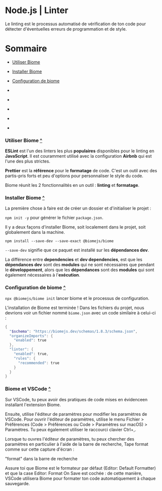 # Node.js | Linter

Le linting est le processus automatisé de vérification de ton code pour détecter d'éventuelles erreurs de programmation et de style.

# Sommaire

- [Utiliser Biome](#utiliser-biome)

- [Installer Biome](#installer-biome)

- [Configuration de biome](#configuration-de-biome)

- []()

- []()

- []()

- []()

- []()

### Utiliser Biome [^](#sommaire)

**ESLint** est l'un des linters les plus **populaires** disponibles pour le linting en **JavaScript**. Il est couramment utilisé avec la configuration **Airbnb** qui est l'une des plus strictes.

**Prettier** est la **référence** pour le **formatage** de code. C'est un outil avec des partis-pris forts et peu d'options pour personnaliser le style du code.

Biome réunit les 2 fonctionnalités en un outil : **linting** et **formatage**.

### Installer Biome [^](#sommaire)

La première chose à faire est de créer un dossier et d'initialiser le projet :

`npm init -y` pour générer le fichier `package.json`.

Il y a deux façons d'installer Biome, soit localement dans le projet, soit globalement dans la machine.

`npm install --save-dev --save-exact @biomejs/biome`

`--save-dev` signifie que ce paquet est installé sur les **dépendances dev**.

La différence entre **dependencies** et **dev dependencies**, est que les **dépendances dev** sont des **modules** qui ne sont nécessaires que pendant le **développement**, alors que les **dépendances** sont des **modules** qui sont également nécessaires à l'**exécution**.

### Configuration de biome [^](#sommaire)

`npx @biomejs/biome init` lancer biome et le processus de configuration.

L'installation de Biome est terminée ! Dans les fichiers du projet, nous devrions voir un fichier nommé `biome.json` avec un code similaire à celui-ci :

```powershell
{
  "$schema": "https://biomejs.dev/schemas/1.8.3/schema.json",
  "organizeImports": {
    "enabled": true
  },
  "linter": {
    "enabled": true,
    "rules": {
      "recommended": true
    }
  }
}
```

### Biome et VSCode [^](#sommaire)

Sur VSCode, tu peux avoir des pratiques de code mises en évidenceen installant l'extension Biome.

  Ensuite, utilise l'éditeur de paramètres pour modifier les paramètres de VSCode. Pour ouvrir l'éditeur de paramètres, utilise le menu Fichier > Préférences (Code > Préférences ou Code > Paramètres sur macOS) > Paramètres. Tu peux également utiliser le raccourci clavier Ctrl+,.

Lorsque tu ouvres l'éditeur de paramètres, tu peux chercher des paramètres en particulier à l'aide de la barre de recherche, Tape format comme sur cette capture d'écran :

"format" dans la barre de recherche

Assure toi que Biome est le formateur par défaut (Editor: Default Formatter) et que la case Editor: Format On Save est cochée : de cette manière, VSCode utilisera Biome pour formater ton code automatiquement à chaque sauvegarde.
